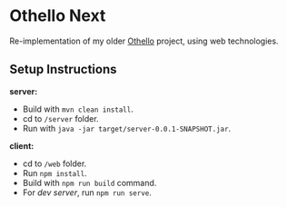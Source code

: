 # Othello Next
Re-implementation of my older [Othello](https://github.com/jzProg/othello-game) project, using web technologies.

## Setup Instructions

**server:**
- Build with `mvn clean install`.
- cd to `/server` folder.
- Run with `java -jar target/server-0.0.1-SNAPSHOT.jar`.

**client:**
- cd to `/web` folder.
- Run `npm install`.
- Build with `npm run build` command.
- For *dev server*, run `npm run serve`.
